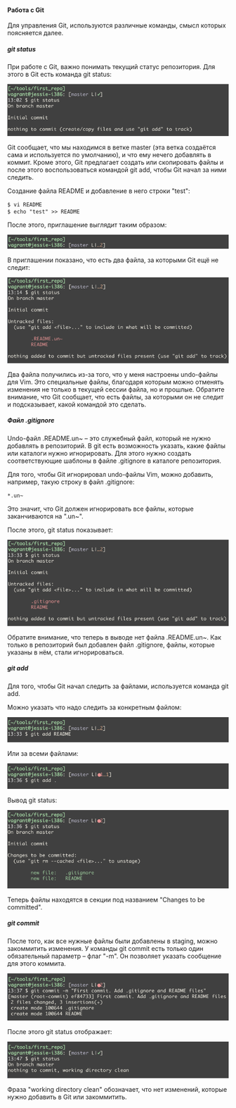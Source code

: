 #### Работа с Git

Для управления Git, используются различные команды, смысл которых поясняется далее.

##### git status

При работе с Git, важно понимать текущий статус репозитория. Для этого в Git есть команда git status:

![alt](https://raw.githubusercontent.com/natenka/PyNEng/master/images/git/git_status_0.png)

Git сообщает, что мы находимся в ветке master (эта ветка создаётся сама и используется по умолчанию), и что ему нечего добавлять в коммит. Кроме этого, Git предлагает создать или скопировать файлы и после этого воспользоваться командой git add, чтобы Git начал за ними следить.

Создание файла README и добавление в него строки "test":

```shellsession
$ vi README
$ echo "test" >> README
```

После этого, приглашение выглядит таким образом:

![alt](https://raw.githubusercontent.com/natenka/PyNEng/master/images/git/bash_prompt.png)

В приглашении показано, что есть два файла, за которыми Git ещё не следит:

![alt](https://raw.githubusercontent.com/natenka/PyNEng/master/images/git/git_status_1.png)

Два файла получились из-за того, что у меня настроены undo-файлы для Vim. Это специальные файлы, благодаря которым можно отменять изменения не только в текущей сессии файла, но и прошлые. Обратите внимание, что Git сообщает, что есть файлы, за которыми он не следит и подсказывает, какой командой это сделать.

##### Файл .gitignore

Undo-файл .README.un~ – это служебный файл, который не нужно добавлять в репозиторий. В git есть возможность указать, какие файлы или каталоги нужно игнорировать. Для этого нужно создать соответствующие шаблоны в файле .gitignore в каталоге репозитория.

Для того, чтобы Git игнорировал undo-файлы Vim, можно добавить, например, такую строку в файл .gitignore:

```shellsession
*.un~
```

Это значит, что Git должен игнорировать все файлы, которые заканчиваются на ".un~".

После этого, git status показывает:

![alt](https://raw.githubusercontent.com/natenka/PyNEng/master/images/git/git_status_2.png)

Обратите внимание, что теперь в выводе нет файла .README.un~. Как только в репозиторий был добавлен файл .gitignore, файлы, которые указаны в нём, стали игнорироваться.

##### git add

Для того, чтобы Git начал следить за файлами, используется команда git add.

Можно указать что надо следить за конкретным файлом:

![alt](https://raw.githubusercontent.com/natenka/PyNEng/master/images/git/git_add_readme.png)

Или за всеми файлами:

![alt](https://raw.githubusercontent.com/natenka/PyNEng/master/images/git/git_add_all.png)

Вывод git status:

![alt](https://raw.githubusercontent.com/natenka/PyNEng/master/images/git/git_status_3.png)

Теперь файлы находятся в секции под названием "Changes to be committed".

##### git commit

После того, как все нужные файлы были добавлены в staging, можно закоммитить изменения. У команды git commit есть только один обязательный параметр – флаг "-m". Он позволяет указать сообщение для этого коммита.

![alt](https://raw.githubusercontent.com/natenka/PyNEng/master/images/git/git_commit_1.png)

После этого git status отображает:

![alt](https://raw.githubusercontent.com/natenka/PyNEng/master/images/git/git_status_4.png)

Фраза "working directory clean" обозначает, что нет изменений, которые нужно добавить в Git или закоммитить.
